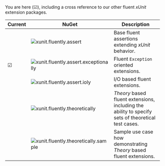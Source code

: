 ﻿You are here (&#x2611;), including a cross reference to our other fluent _xUnit_ extension packages.

|Current|NuGet|Description|
|---|---|---|
||![xunit.fluently.assert](https://img.shields.io/nuget/v/xunit.fluently.assert?label=xunit.fluently.assert)|Base fluent assertions extending _xUnit_ behavior.|
|&#x2611;|![xunit.fluently.assert.exceptionally](https://img.shields.io/nuget/v/xunit.fluently.assert.exceptionally?label=xunit.fluently.assert.exceptionally)|Fluent `Exception` oriented extensions.|
||![xunit.fluently.assert.ioly](https://img.shields.io/nuget/v/xunit.fluently.assert.ioly?label=xunit.fluently.assert.ioly)|I/O based fluent extensions.|
||![xunit.fluently.theoretically](https://img.shields.io/nuget/v/xunit.fluently.theoretically?label=xunit.fluently.theoretically)|_Theory_ based fluent extensions, including the ability to specify sets of theoretical test cases.|
||![xunit.fluently.theoretically.sample](https://img.shields.io/nuget/v/xunit.fluently.theoretically.sample?label=xunit.fluently.theoretically.sample)|Sample use case how demonstrating _Theory_ based fluent extensions.|